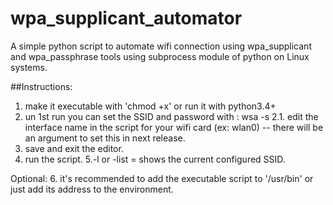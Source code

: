 # wpa_supplicant_automator
A simple python script to automate wifi connection using wpa_supplicant and wpa_passphrase tools using subprocess module of python on Linux systems.

##Instructions:

1. make it executable with 'chmod +x' or run it with python3.4+
2. un 1st run you can set the SSID and password with : wsa -s <SSID> <Password>
  2.1. edit the interface name in the script for your wifi card (ex: wlan0) -- there will be an argument to set this in next release.
3. save and exit the editor.
4. run the script.
5.-l or -list = shows the current configured SSID.

Optional:
6. it's recommended to add the executable script to '/usr/bin' or just add its address to the environment.
